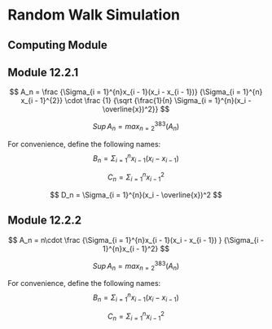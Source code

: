 # Random Walk Simulation

## Computing Module

## Module 12.2.1

$$
A_n = \frac
		{\Sigma_{i = 1}^{n}x_{i - 1}(x_i - x_{i - 1})}
		{\Sigma_{i = 1}^{n} x_{i - 1}^{2}}
\cdot
	\frac
		{1}
		{\sqrt
			{\frac{1}{n}
				\Sigma_{i = 1}^{n}(x_i - \overline{x})^2}}
$$

$$
Sup\,A_n = max_{n = 2}^{383}(A_n)
$$

For convenience, define the following names:
$$
B_n = \Sigma_{i = 1}^{n}x_{i - 1}(x_i - x_{i - 1})
$$

$$
C_n =\Sigma_{i = 1}^{n} x_{i - 1}^{2}
$$

$$
D_n = \Sigma_{i = 1}^{n}(x_i - \overline{x})^2
$$

## Module 12.2.2

$$
A_n = n\cdot
	\frac
		{\Sigma_{i = 1}^{n}x_{i - 1}(x_i - x_{i - 1})
		}
		{\Sigma_{i - 1}^{n}x_{i - 1}^2}
$$

$$
Sup\,A_n = max_{n = 2}^{383}(A_n)
$$

For convenience, define the following names:
$$
B_n = \Sigma_{i = 1}^{n}x_{i - 1}(x_i - x_{i - 1})
$$

$$
C_n =\Sigma_{i = 1}^{n} x_{i - 1}^{2}
$$